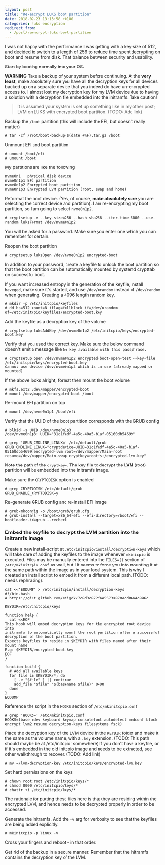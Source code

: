 ```yaml
---
layout: post
title: "Re-encrypt LUKS boot partition"
date: 2018-02-23 13:13:58 +0100
categories: luks encryption
redirect_from:
  - /post/reencrypt-luks-boot-partition
---
```


I was not happy with the performance I was getting with a key-size of 512, and decided to switch to a length of 256 to reduce time spent decrypting on boot and resume from disk. That balance between security and usability.

Start by booting normally into your OS.

**WARNING** Take a backup of your system before continuing. At the **very least**, make absolutely sure you have all the decryption keys for all devices  backed up on a separate device that you indeed do have un-encrypted access to. I almost lost my decryption key for my LVM device due to having a solution with a decryption file embedded into the initramfs. Take caution!

> It is assumed your system is set up something like in my other post; LVM on LUKS with encrypted boot partition. (TODO: Add link)

Backup the `/boot` partition (this will include the EFI, but doesn't really matter)

    # tar -cf /root/boot-backup-$(date +%F).tar.gz /boot

Unmount EFI and boot partition

    # umount /boot/efi
    # umount /boot

My partitions are like the following

    nvme0n1   physical disk device
    nvme0n1p1 EFI partition
    nvme0n1p2 Encrypted boot partition
    nvme0n1p3 Encrypted LVM partition (root, swap and home)

Reformat the boot device. (Yes, of course, **make absolutely sure** you are selecting the correct device and partition).
I am re-encrypting my boot partition, so I am going to select `nvme0n1p2`.

    # cryptsetup -v --key-size=256 --hash sha256 --iter-time 5000 --use-random luksFormat /dev/nvme0n1p2

You will be asked for a password. Make sure you enter one which you can remember for certain.

Reopen the boot partition

    # cryptsetup luksOpen /dev/nvme0n1p2 encrypted-boot

In addition to your password, create a keyfile to unlock the boot partition so that the boot partition can be automatically mounted by systemd crypttab on successful boot.

If you want increased entropy in the generation of the keyfile, install `haveged`, make sure it's started, and use `/dev/urandom` instead of `/dev/random` when generating. Creating a 4096 length random key.

    # mkdir -p /etc/initcpio/keyfiles
    # dd bs=512 count=8 iflag=fullblock if=/dev/urandom of=/etc/initcpio/keyfiles/encrypted-boot.key

Add the keyfile as a decryption key of the volume

    # cryptsetup luksAddKey /dev/nvme0n1p2 /etc/initcpio/keys/encrypted-boot.key

Verify that you used the correct key. Make sure the below command doesn't emit a message like `No key available with this passphrase.`

    # cryptsetup open /dev/nvme0n1p2 encrypted-boot-open-test --key-file /etc/initcpio/keys/encrypted-boot.key 
    Cannot use device /dev/nvme0n1p2 which is in use (already mapped or mounted)

If the above looks alright, format then mount the boot volume

    # mkfs.ext2 /dev/mapper/encrypted-boot
    # mount /dev/mapper/encrypted-boot /boot

Re-mount EFI partition on top

    # mount /dev/nvme0n1p1 /boot/efi

Verify that the UUID of the boot partition corresponds with the GRUB config

    # blkid -s UUID /dev/nvme0n1p3
    /dev/nvme0n1p3: UUID="31c1fadf-4a5c-40a5-b1af-05160db54699"

    # grep 'GRUB_CMDLINE_LINUX=' /etc/default/grub
    GRUB_CMDLINE_LINUX="cryptdevice=UUID=31c1fadf-4a5c-40a5-b1af-05160db54699:encrypted-lvm root=/dev/mapper/Main-root resume=/dev/mapper/Main-swap cryptkey=rootfs:/encrypted-lvm.key"

Note the path of the `cryptkey=`. The key file to decrypt the **LVM** (root) partition will be embedded into the initramfs image.

Make sure the `CRYPTODISK` option is enabled

    # grep CRYPTODISK /etc/default/grub 
    GRUB_ENABLE_CRYPTODISK=y

Re-generate GRUB config and re-install EFI image

    # grub-mkconfig -o /boot/grub/grub.cfg
    # grub-install --target=x86_64-efi --efi-directory=/boot/efi --bootloader-id=grub --recheck

### Embed the keyfile to decrypt the LVM partition into the initramfs image

Create a new install-script at `/etc/initcpio/install/decryption-keys` which will take care of adding the keyfiles to the image whenever `mkinicpio` is executed.
Files may be manually entered into the `FILES=()` section of `/etc/mkinitcpio.conf` as well, but I it seems to force you into mounting it at the same path within the image as in your local system. This is why I created an install script to embed it from a different local path. (TODO: needs rephrasing).

    cat <<'EODUMP' > /etc/initcpio/install/decryption-keys
    #!/bin.bash
    # https://gist.github.com/stigok/7c8d3c872fae5573a870ecd86a4c896c
    
    KEYDIR=/etc/initcpio/keys
    
    function help {
      cat <<EOF
    This hook will embed decryption keys for the encrypted root device into
    initramfs to automatically mount the root partition after a successful
    decryption of the boot partition.
    Expects keyfiles to reside in $KEYDIR with files named after their mount name
    E.g: $KEYDIR/encrypted-boot.key
    EOF
    }
    
    function build {
      # Add all available keys
      for file in $KEYDIR/*; do
        [ -e "$file" ] || continue
        add_file "$file" "$(basename $file)" 0400
      done
    }
    EODUMP

Reference the script in the `HOOKS` section of `/etc/mkinitcpio.conf`

    # grep 'HOOKS=' /etc/mkinitcpio.conf
    HOOKS=(base udev keyboard keymap consolefont autodetect modconf block encrypt lvm2 resume decryption-keys filesystems fsck)

Place the decryption key of the LVM device in the `KEYDIR` folder and make it the same as the volume name, with a `.key` extension. (TODO: This path should maybe be at  /etc/initcpio` somewhere)
If you don't have a keyfile, or if it's embedded in the old initcpio image and needs to be extracted, see other walkthrough to recover. (TODO: Add link)

    # mv ~/lvm-decryption-key /etc/initcpio/keys/encrypted-lvm.key

Set hard permissions on the keys

    # chown root:root /etc/initcpio/keys/*
    # chmod 0000 /etc/initcpio/keys/*
    # chattr +i /etc/initcpio/keys/*

The rationale for putting these files here is that they are residing within the encrypted LVM, and hence needs to be decrypted properly in order to be accessed.

Generate the initramfs. Add the `-v` arg for verbosity to see that the keyfiles are being added explicitly.

    # mkinitcpio -p linux -v

Cross your fingers and reboot - in that order.

Get rid of the backup in a secure manner. Remember that the initramfs contains the decryption key of the LVM.